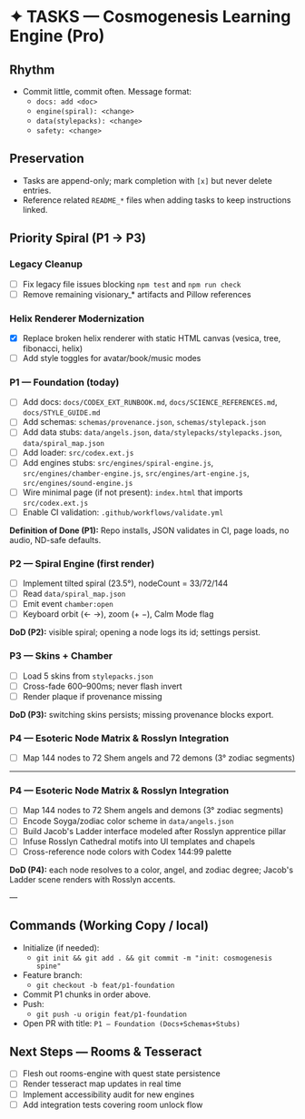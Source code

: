 # ✦ TASKS — Cosmogenesis Learning Engine (Pro)

## Rhythm
- Commit little, commit often. Message format:
  - `docs: add <doc>`
  - `engine(spiral): <change>`
  - `data(stylepacks): <change>`
  - `safety: <change>`

## Preservation
- Tasks are append-only; mark completion with `[x]` but never delete entries.
- Reference related `README_*` files when adding tasks to keep instructions linked.

## Priority Spiral (P1 → P3)

### Legacy Cleanup
- [ ] Fix legacy file issues blocking `npm test` and `npm run check`
- [ ] Remove remaining visionary_* artifacts and Pillow references

### Helix Renderer Modernization
- [x] Replace broken helix renderer with static HTML canvas (vesica, tree, fibonacci, helix)
- [ ] Add style toggles for avatar/book/music modes

### P1 — Foundation (today)
- [ ] Add docs: `docs/CODEX_EXT_RUNBOOK.md`, `docs/SCIENCE_REFERENCES.md`, `docs/STYLE_GUIDE.md`
- [ ] Add schemas: `schemas/provenance.json`, `schemas/stylepack.json`
- [ ] Add data stubs: `data/angels.json`, `data/stylepacks/stylepacks.json`, `data/spiral_map.json`
- [ ] Add loader: `src/codex.ext.js`
- [ ] Add engines stubs: `src/engines/spiral-engine.js`, `src/engines/chamber-engine.js`, `src/engines/art-engine.js`, `src/engines/sound-engine.js`
- [ ] Wire minimal page (if not present): `index.html` that imports `src/codex.ext.js`
- [ ] Enable CI validation: `.github/workflows/validate.yml`

**Definition of Done (P1):** Repo installs, JSON validates in CI, page loads, no audio, ND-safe defaults.

### P2 — Spiral Engine (first render)
- [ ] Implement tilted spiral (23.5°), nodeCount = 33/72/144
- [ ] Read `data/spiral_map.json`
- [ ] Emit event `chamber:open`
- [ ] Keyboard orbit (← →), zoom (+ −), Calm Mode flag

**DoD (P2):** visible spiral; opening a node logs its id; settings persist.

### P3 — Skins + Chamber
- [ ] Load 5 skins from `stylepacks.json`
- [ ] Cross-fade 600–900ms; never flash invert
- [ ] Render plaque if provenance missing

**DoD (P3):** switching skins persists; missing provenance blocks export.

### P4 — Esoteric Node Matrix & Rosslyn Integration
- [ ] Map 144 nodes to 72 Shem angels and 72 demons (3° zodiac segments)
---
### P4 — Esoteric Node Matrix & Rosslyn Integration
- [ ] Map 144 nodes to 72 Shem angels and demons (3° zodiac segments)
- [ ] Encode Soyga/zodiac color scheme in `data/angels.json`
- [ ] Build Jacob's Ladder interface modeled after Rosslyn apprentice pillar
- [ ] Infuse Rosslyn Cathedral motifs into UI templates and chapels
- [ ] Cross-reference node colors with Codex 144:99 palette

**DoD (P4):** each node resolves to a color, angel, and zodiac degree; Jacob's Ladder scene renders with Rosslyn accents.

—

## Commands (Working Copy / local)
- Initialize (if needed):
  - `git init && git add . && git commit -m "init: cosmogenesis spine"`
- Feature branch:
  - `git checkout -b feat/p1-foundation`
- Commit P1 chunks in order above.
- Push:
  - `git push -u origin feat/p1-foundation`
- Open PR with title: `P1 — Foundation (Docs+Schemas+Stubs)`

## Next Steps — Rooms & Tesseract
- [ ] Flesh out rooms-engine with quest state persistence
- [ ] Render tesseract map updates in real time
- [ ] Implement accessibility audit for new engines
- [ ] Add integration tests covering room unlock flow
